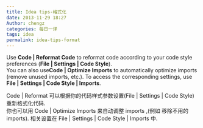 ```yaml
---
title: Idea tips-格式化
date: 2013-11-29 18:27
Author: chengz
categories: 每日一译
tags: idea
permalink: idea-tips-format
---
```


Use **Code | Reformat Code** to reformat code according to your code
style preferences (**File | Settings | Code Style**).  
You can also use**Code | Optimize Imports** to automatically optimize
imports (remove unused imports, etc.). To access the corresponding
settings, use **File | Settings | Code Style | Imports**.

Code | Reformat 可以根据你的代码样式参数设置(File | Settings | Code
Style)重新格式化代码.  
你也可以用 Code | Optimize Imports 来自动调整 imports ,(例如 移除不用的
imports). 相关设置在 File | Settings | Code Style | Imports 中.

